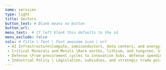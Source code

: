 ```yaml
---
name: services
type: light
title: Sectors
button_text: # Blank means no button
button_url: 
menu_text:  # If left blank this defaults to the id
menu_exclude: false
cols: # Title \ Text \ Font awesome icon \ url
 - AI Infrastructure\Compute, semiconductors, data centers, and energy—the backbone of intelligence. \ fa-microchip
 - Critical Minerals and Metals \Rare earths, lithium, and tungsten. Strategic materials that shape supply chains and security.\ fa-gem
 - Defense \From procurement cycles to innovation hubs, defense spending defines industrial strategy.\ fa-shield-alt
 - Industrial Policy \ Legislation, subsidies, and strategic trade policy - where government priorities turn into market outcomes. \ fa-landmark
---
```

